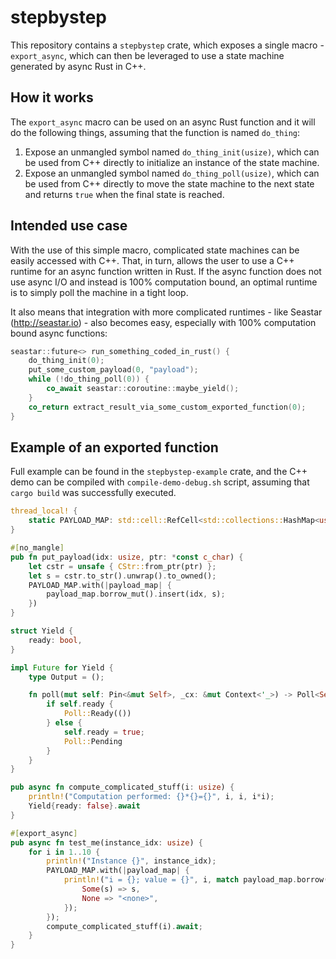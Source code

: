 # stepbystep

This repository contains a `stepbystep` crate, which exposes a single macro - `export_async`, which can then be leveraged to use a state machine generated by async Rust in C++.

## How it works

The `export_async` macro can be used on an async Rust function and it will do the following things, assuming that the function is named `do_thing`:
1. Expose an unmangled symbol named `do_thing_init(usize)`, which can be used from C++ directly to initialize an instance of the state machine.
2. Expose an unmangled symbol named `do_thing_poll(usize)`, which can be used from C++ directly to move the state machine to the next state and returns `true` when the final state is reached.

## Intended use case

With the use of this simple macro, complicated state machines can be easily accessed with C++. That, in turn, allows the user to use a C++ runtime for an async function written in Rust. If the async function does not use async I/O and instead is 100% computation bound, an optimal runtime is to simply poll the machine in a tight loop.

It also means that integration with more complicated runtimes - like Seastar (http://seastar.io) - also becomes easy, especially with 100% computation bound async functions:

```cpp
seastar::future<> run_something_coded_in_rust() {
    do_thing_init(0);
    put_some_custom_payload(0, "payload");
    while (!do_thing_poll(0)) {
        co_await seastar::coroutine::maybe_yield();
    }
    co_return extract_result_via_some_custom_exported_function(0);
}
```
## Example of an exported function

Full example can be found in the `stepbystep-example` crate, and the C++ demo can be compiled with `compile-demo-debug.sh` script, assuming that `cargo build` was successfully executed.

```rust
thread_local! {
    static PAYLOAD_MAP: std::cell::RefCell<std::collections::HashMap<usize, String>> = std::cell::RefCell::new(std::collections::HashMap::new());
}

#[no_mangle]
pub fn put_payload(idx: usize, ptr: *const c_char) {
    let cstr = unsafe { CStr::from_ptr(ptr) };
    let s = cstr.to_str().unwrap().to_owned();
    PAYLOAD_MAP.with(|payload_map| {
        payload_map.borrow_mut().insert(idx, s);
    })
}

struct Yield {
    ready: bool,
}

impl Future for Yield {
    type Output = ();

    fn poll(mut self: Pin<&mut Self>, _cx: &mut Context<'_>) -> Poll<Self::Output> {
        if self.ready {
            Poll::Ready(())
        } else {
            self.ready = true;
            Poll::Pending
        }
    }
}

pub async fn compute_complicated_stuff(i: usize) {
    println!("Computation performed: {}*{}={}", i, i, i*i);
    Yield{ready: false}.await
}

#[export_async]
pub async fn test_me(instance_idx: usize) {
    for i in 1..10 {
        println!("Instance {}", instance_idx);
        PAYLOAD_MAP.with(|payload_map| {
            println!("i = {}; value = {}", i, match payload_map.borrow().get(&i) {
                Some(s) => s,
                None => "<none>",
            });
        });
        compute_complicated_stuff(i).await;
    }
}
```

